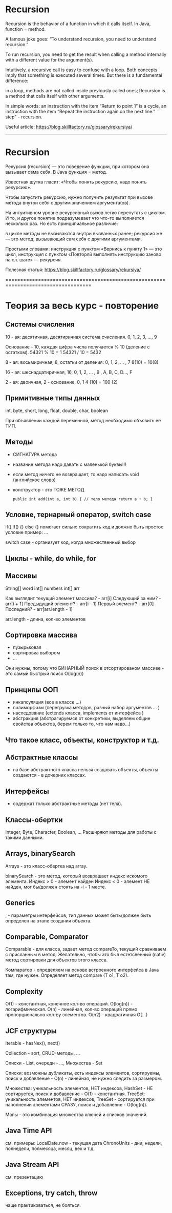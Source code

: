 
# Recursion

Recursion is the behavior of a function in which it calls itself.
In Java, function = method.

A famous joke goes: “To understand recursion, you need to understand recursion.”

To run recursion, you need to get the result when calling a method internally with a different value for the argument(s).

Intuitively, a recursive call is easy to confuse with a loop. Both concepts imply that something is executed several times. But there is a fundamental difference:

in a loop, methods are not called inside previously called ones;
Recursion is a method that calls itself with other arguments.

In simple words: an instruction with the item “Return to point 1” is a cycle, an instruction with the item “Repeat the instruction again on the next line.” step" - recursion.

Useful article:
https://blog.skillfactory.ru/glossary/rekursiya/


---------------------------------------------------------------

# Recursion

Рекурсия (recursion) — это поведение функции, при котором она вызывает сама себя.
В Java функция = метод.

Известная шутка гласит: «Чтобы понять рекурсию, надо понять рекурсию».

Чтобы запустить рекурсию, нужно получить результат при вызове метода внутри себя с другим значением аргумента(ов).

На интуитивном уровне рекурсивный вызов легко перепутать с циклом. И то, и другое понятие подразумевает что что-то выполняется несколько раз. Но есть принципиальное различие:

в цикле методы не вызываются внутри вызванных ранее;
рекурсия же — это метод, вызывающий сам себя с другими аргументами.

Простыми словами: инструкция с пунктом «Вернись к пункту 1» — это цикл, инструкция с пунктом «Повторяй выполнять инструкцию заново на сл. шаге» — рекурсия.

Полезная статья:
https://blog.skillfactory.ru/glossary/rekursiya/

===================================================================================

# Теория за весь курс - повторение

## Системы счисления
10 - ая: десятичная, десятиричная система счисления. 
0, 1, 2, 3, ..., 9

Основание - 10, каждая цифра числа получается % 10 (деление с остатком).
54321 % 10 = 1
54321 / 10 = 5432

8 - ая:
восьмиричная, 8, остатки от деления: 0, 1, 2, ... , 7
8(10) = 10(8)

16 - ая:
шеснадцатиричная, 16, 0, 1, 2, ... , 9 , A, B, С, D..., F

2 - ая: 
двоичная, 2 - основание, 0, 1
4 (10) = 100 (2)


## Примитивные типы данных
int, byte, short, long, float, double, char, boolean

При объявлении каждой переменной, метод необходимо объявить ее ТИП.

## Методы
- СИГНАТУРА метода
- название метода надо давать с маленькой буквы!!!
- если метод ничего не возвращает, то надо написать void (английское слово)
- конструктор - это ТОЖЕ МЕТОД

    `public int add(int a, int b) {
                // тело метода
                return a + b;
            }`

## Условие, тернарный оператор, switch case
if(),if() {} else {}
помогает сильно сократить код и должно быть простое условие
пример: ...

switch case - организует код, когда множественный выбор  

## Циклы - while, do while, for


## Массивы 

String[] word 
int[] numbers 
int[] arr

Как выглядит текущий элемент массива? - arr[i] 
Следующий за ним?  - arr[i + 1]
Предыдущий элемент? - arr[i - 1]
Первый элемент? - arr[0]
Последний? - arr[arr.length - 1]

arr.length - длина, кол-во элементов

## Сортировка массива
- пузырьковая
- сортировка выбором
- ...

Они нужны, потому что БИНАРНЫЙ поиск в отсортированом массиве - это самый быстрый поиск O(log(n)) 

## Принципы ООП
- инкапсуляция (все в классе ...)
- полиморфизм (перегрузка методов, разный набор аргументов ... )
- наследование (extends класса, implements от интерфейса )
- абстракция (абстрагируемся от конкретики, выделяем общие свойства объектов, берем только то, что нам надо...)


## Что такое класс, объекты, конструктор и т.д.


## Абстрактные классы
- на базе абстрактного класса нельзя создавать объекты, объекты создаются - в дочерних классах. 


## Интерфейсы
- содержат только абстрактные методы (нет тела).


## Классы-обертки
Integer, Byte, Character, Boolean, ... 
Расширяют методы для работы с такими данными.


## Arrays, binarySearch 
Arrays - это класс-обертка над array.

binarySearch - это метод, который возвращает индекс искомого элемента.
Индекс > 0 - элемент найден
Индекс < 0 - элемент НЕ найден, мог бы/должен стоять на -i - 1 месте.

## Generics
<T>, <E> - параметры интерфейсов, тип данных может быть/должен быть определен на этапе создания объекта.  

## Comparable, Comparator
Comparable - для класса, задает метод compareTo, текущий сравниваем с присланным в метод. Желательно, чтобы
это был естетсвенный (nativ) метод сортировки для объектов этого класса.

Компаратор - определяем на основе встроенного интерфейса в Java там, где нужен. Определяет метод compare (T o1, T o2).

## Complexity
O(1) - константная, конечное кол-во операций.
O(log(n)) - логарифмическая.
O(n) - линейная, кол-во операций прямо пропорционально кол-ву элементов. 
O(n2) - квадратичная
O(...)

## JCF структуры
Iterable - hasNex(), next()

Collection - sort, CRUD-методы, ...

Списки - List, очереди - ..., Множества - Set

Списки: возможны дубликаты, есть индексы элементов, сортируемы, поиск и добавление - O(n) - линейная, не нужно следить за размером.

Множества: уникальность элементов, НЕТ индексов, HashSet - НЕ сортируется, поиск и добавление - O(1) - константная.
TreeSet: уникальность элементов, НЕТ индексов, TreeSet - сортируется при наполнении элементами СРАЗУ, поиск и добавление - O(log(n)).

Мапы - это комбинация множества ключей и списков значений.

## Java Time API
см. примеры:
LocalDate.now - текущая дата
ChronoUnits - дни, недели, полнедели, полмесяца, месяц, век и т.д.

## Java Stream API
см. презентацию

## Exceptions, try catch, throw
чаще практиковаться, не бояться. 
